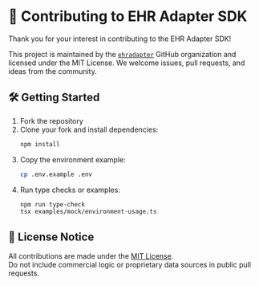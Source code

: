 # 🤝 Contributing to EHR Adapter SDK

Thank you for your interest in contributing to the EHR Adapter SDK!

This project is maintained by the [`ehradapter`](https://github.com/ehradapter) GitHub organization and licensed under the MIT License. We welcome issues, pull requests, and ideas from the community.

## 🛠️ Getting Started

1. Fork the repository
2. Clone your fork and install dependencies:
   ```bash
   npm install
   ```
3. Copy the environment example:
   ```bash
   cp .env.example .env
   ```
4. Run type checks or examples:
   ```bash
   npm run type-check
   tsx examples/mock/environment-usage.ts
   ```

## 💼 License Notice

All contributions are made under the [MIT License](LICENSE.md).  
Do not include commercial logic or proprietary data sources in public pull requests.
